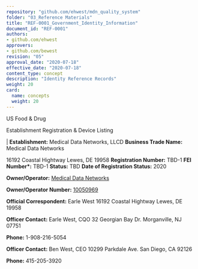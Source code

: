 ```yaml
---
repository: "github.com/ehwest/mdn_quality_system"
folder: "03_Reference Materials"
title: "REF-0001_Government_Identity_Information"
document_id: "REF-0001"
authors:
- github.com/ehwest
approvers:
- github.com/bewest
revision: "05"
approval_date: "2020-07-18"
effective_date: "2020-07-18"
content_type: concept
description: "Identity Reference Records"
weight: 20
card:
  name: concepts
  weight: 20
---
```


US Food &amp; Drug

Establishment Registration &amp; Device Listing

| **Establishment:**
Medical Data Networks, LLCD
**Business Trade Name:**
Medical Data Networks

16192 Coastal Hightway
Lewes, DE  19958
**Registration Number:**  TBD-1
**FEI Number\*:**   TBD-1
**Status:** TBD 
**Date of Registration Status:** 2020

**Owner/Operator:**
[Medical Data Networks ](https://www.accessdata.fda.gov/scripts/cdrh/cfdocs/cfRL/rl.cfm?start_search=1&amp;establishmentName=&amp;regNum=&amp;StateName=&amp;CountryName=&amp;RegistrationNumber=&amp;OwnerOperatorNumber=10050969&amp;OwnerOperatorName=&amp;ProductCode=&amp;DeviceName=&amp;ProprietaryName=&amp;establishmentType=&amp;PAGENUM=10&amp;SortColumn=)

**Owner/Operator Number:** [10050969](https://www.accessdata.fda.gov/scripts/cdrh/cfdocs/cfRL/rl.cfm?start_search=1&amp;establishmentName=&amp;regNum=&amp;StateName=&amp;CountryName=&amp;RegistrationNumber=&amp;OwnerOperatorNumber=10050969&amp;OwnerOperatorName=&amp;ProductCode=&amp;DeviceName=&amp;ProprietaryName=&amp;establishmentType=&amp;PAGENUM=10&amp;SortColumn=)

**Official Correspondent:**
Earle West
16192 Coastal Hightway
Lewes, DE  19958

**Officer Contact:**
Earle West, CQO
32 Georgian Bay Dr.
Morganville, NJ  07751

**Phone:** 1-908-216-5054 


**Officer Contact:**
Ben West, CEO
10299 Parkdale Ave.
San Diego, CA  92126

**Phone:** 415-205-3920



